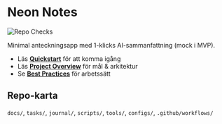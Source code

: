# Neon Notes

![Repo Checks](https://github.com/zackemannen81/neon-notes/actions/workflows/repo-checks.yml/badge.svg)

Minimal anteckningsapp med 1-klicks AI-sammanfattning (mock i MVP).

- Läs **[Quickstart](docs/QUICKSTART.md)** för att komma igång
- Läs **[Project Overview](docs/PROJECT_OVERVIEW.md)** för mål & arkitektur
- Se **[Best Practices](docs/BEST_PRACTICES.md)** för arbetssätt

## Repo-karta
`docs/`, `tasks/`, `journal/`, `scripts/`, `tools/`, `configs/`, `.github/workflows/`

